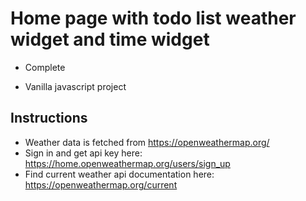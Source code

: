 # Home page with todo list weather widget and time widget

- Complete

- Vanilla javascript project

## Instructions

- Weather data is fetched from https://openweathermap.org/
- Sign in and get api key here: https://home.openweathermap.org/users/sign_up
- Find current weather api documentation here: https://openweathermap.org/current
